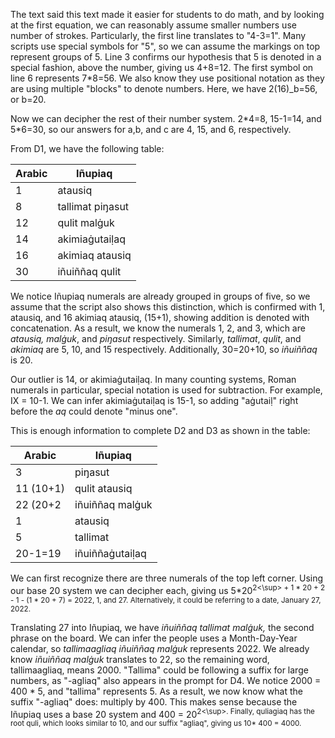 The text said this text made it easier for students to do math, and by looking at the first equation, we can reasonably assume smaller numbers use number of strokes. Particularly, the first line translates to "4-3=1".
Many scripts use special symbols for "5", so we can assume the markings on top represent groups of 5.
Line 3 confirms our hypothesis that 5 is denoted in a special fashion, above the number, giving us 4+8=12.
The first symbol on line 6 represents 7\*8=56. We also know they use positional notation as they are using multiple "blocks" to denote numbers. Here, we have 2(16)_b=56, or b=20.

Now we can decipher the rest of their number system. 2\*4=8, 15-1=14, and 5\*6=30, so our answers for a,b, and c are 4, 15, and 6, respectively.

From D1, we have the following table:

| Arabic | Iñupiaq |
| - | - |
| 1 | atausiq |
| 8 | tallimat piŋasut |
| 12 | qulit malġuk |
| 14 | akimiaġutaiḷaq |
| 16 | akimiaq atausiq |
| 30 | iñuiññaq qulit |

We notice Iñupiaq numerals are already grouped in groups of five, so we assume that the script also shows this distinction, which is confirmed with 1, atausiq, and 16 akimiaq atausiq, (15+1), showing addition is denoted with concatenation. As a result, we know the numerals 1, 2, and 3, which are *atausiq, malġuk*, and *piŋasut* respectively. Similarly, *tallimat*, *qulit*, and *akimiaq* are 5, 10, and 15 respectively. Additionally, 30=20+10, so *iñuiññaq* is 20.

Our outlier is 14, or akimiaġutaiḷaq. In many counting systems, Roman numerals in particular, special notation is used for subtraction. For example, IX = 10-1. We can infer akimiaġutaiḷaq is 15-1, so adding "aġutaiḷ" right before the *aq* could denote "minus one".

This is enough information to complete D2 and D3 as shown in the table:

| Arabic | Iñupiaq |
| - | - |
| 3 | piŋasut |
| 11 (10+1) | qulit atausiq |
| 22 (20+2 | iñuiññaq malġuk |
| 1 | atausiq |
| 5 | tallimat |
| 20-1=19 | iñuiññaġutaiḷaq |

We can first recognize there are three numerals of the top left corner. Using our base 20 system we can decipher each, giving us  5\*20<sup>2<\sup> + 1 \* 20 + 2 - 1 - (1 \* 20 + 7) = 2022, 1, and 27. Alternatively, it could be referring to a date, January 27, 2022.

Translating 27 into Iñupiaq, we have *iñuiññaq tallimat malġuk,* the second phrase on the board. We can infer the people uses a Month-Day-Year calendar, so *tallimaagliaq iñuiññaq malġuk* represents 2022. We already know *iñuiññaq malġuk* translates to 22, so the remaining word, tallimaagliaq, means 2000. "Tallima" could be following a suffix for large numbers, as "-agliaq" also appears in the prompt for D4. We notice 2000 = 400 * 5, and "tallima" represents 5. As a result, we now know what the suffix "-agliaq" does: multiply by 400. This makes sense because the Iñupiaq uses a base 20 system and 400 = 20<sup>2<\sup>. Finally, quliagiaq has the root quli, which looks similar to 10, and our suffix "agliaq", giving us 10\* 400 = 4000.
